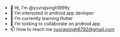 - 👋 Hi, I’m @yuvrajsingh1999y
- 👀 I’m interested in android app devloper
- 🌱 I’m currently learning flutter
- 💞️ I’m looking to collaborate on android app
- 📫 How to reach me yuvrajsingh6792@gmail.com

<!---
yuvrajsingh1999y/yuvrajsingh1999y is a ✨ special ✨ repository because its `README.md` (this file) appears on your GitHub profile.
You can click the Preview link to take a look at your changes.
--->
